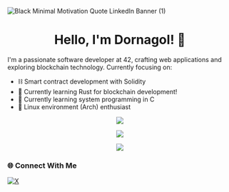 ![Black Minimal Motivation Quote LinkedIn Banner (1)](https://github.com/user-attachments/assets/a6b98c54-a724-490b-929a-1da77aca87d1)
<h1 align="center">Hello, I'm Dornagol! 👋</h1>

I'm a passionate software developer at 42, crafting web applications and exploring blockchain technology. Currently focusing on:

- ⛓️ Smart contract development with Solidity
- 🦀 Currently learning Rust for blockchain development!
- 🎯 Currently learning system programming in C
- 🐧 Linux environment (Arch) enthusiast

<div align="center">
<img src="https://github-readme-stats.vercel.app/api?username=Dornagol&theme=dark&show_icons=true&hide_border=true&count_private=false" />
</div>

<p align="center">
  <a href="https://skillicons.dev">
    <img src="https://skillicons.dev/icons?i=git,solidity,linux,arch,ruby,c,neovim,html,css" />
  </a>
</p>

<div align="center">
<img src="https://github-readme-stats.vercel.app/api/top-langs/?username=Dornagol&theme=dark&show_icons=true&hide_border=true&layout=compact">
</div>

### 🌐 Connect With Me
[![X](https://img.shields.io/badge/X-black.svg?logo=X&logoColor=white)](https://x.com/Dornagol)
